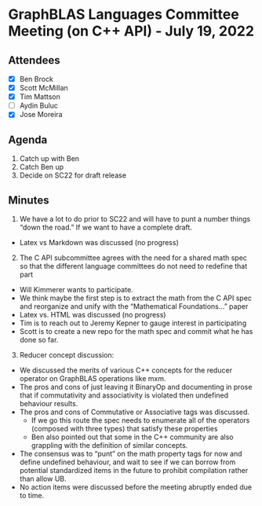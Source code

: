 # GraphBLAS Languages Committee Meeting (on C++ API) - July 19, 2022

## Attendees
- [X] Ben Brock
- [X] Scott McMillan
- [X] Tim Mattson
- [ ] Aydin Buluc
- [X] Jose Moreira

## Agenda

1. Catch up with Ben
2. Catch Ben up
3. Decide on SC22 for draft release

## Minutes

1.	We have a lot to do prior to SC22 and will have to punt a number things “down the road.”  If we want to have a complete draft.
   -	Latex vs Markdown was discussed (no progress)        

2.	The C API subcommittee agrees with the need for a shared math spec so that the different language committees do not need to redefine that part
   -	Will Kimmerer wants to participate.
   -	We think maybe the first step is to extract the math from the C API spec and reorganize and unify with the “Mathematical Foundations…” paper
   -	Latex vs. HTML was discussed (no progress)
   -	Tim is to reach out to Jeremy Kepner to gauge interest in participating
   -	Scott is to create a new repo for the math spec and commit what he has done so far.

3.	Reducer concept discussion:
   -	We discussed the merits of various C++ concepts for the reducer operator on GraphBLAS operations like mxm.
   -	The pros and cons of just leaving it BinaryOp and documenting in prose that if commutativity and associativity is violated then undefined behaviour results.
   -	The pros and cons of Commutative or Associative tags was discussed.
        - If we go this route the spec needs to enumerate all of the operators (composed with three types) that satisfy these properties
        - Ben also pointed out that some in the C++ community are also grappling with the definition of similar concepts.
   -	The consensus was to “punt” on the math property tags for now and define undefined behaviour, and wait to see if we can borrow from potential standardized items in the future to prohibit compilation rather than allow UB. 
   -	No action items were discussed before the meeting abruptly ended due to time.


